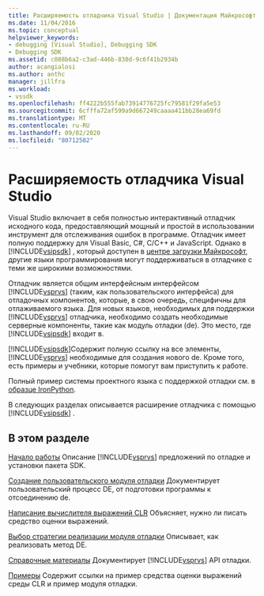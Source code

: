 ```yaml
---
title: Расширяемость отладчика Visual Studio | Документация Майкрософт
ms.date: 11/04/2016
ms.topic: conceptual
helpviewer_keywords:
- debugging [Visual Studio], Debugging SDK
- Debugging SDK
ms.assetid: c088b6a2-c3ad-446b-830d-9c6f41b2934b
author: acangialosi
ms.author: anthc
manager: jillfra
ms.workload:
- vssdk
ms.openlocfilehash: ff4222b555fab73914776725fc79581f29fa5e53
ms.sourcegitcommit: 6cfffa72af599a9d667249caaaa411bb28ea69fd
ms.translationtype: MT
ms.contentlocale: ru-RU
ms.lasthandoff: 09/02/2020
ms.locfileid: "80712502"
---
```

# <a name="visual-studio-debugger-extensibility"></a>Расширяемость отладчика Visual Studio
Visual Studio включает в себя полностью интерактивный отладчик исходного кода, предоставляющий мощный и простой в использовании инструмент для отслеживания ошибок в программе. Отладчик имеет полную поддержку для Visual Basic, C#, C/C++ и JavaScript. Однако в [!INCLUDE[vsipsdk](../../extensibility/includes/vsipsdk_md.md)] , который доступен в [центре загрузки Майкрософт](https://www.microsoft.com/download/details.aspx?id=21835), другие языки программирования могут поддерживаться в отладчике с теми же широкими возможностями.

 Отладчик является общим интерфейсным интерфейсом [!INCLUDE[vsprvs](../../code-quality/includes/vsprvs_md.md)] (таким, как пользовательского интерфейса) для отладочных компонентов, которые, в свою очередь, специфичны для отлаживаемого языка. Для новых языков, необходимых для поддержки [!INCLUDE[vsprvs](../../code-quality/includes/vsprvs_md.md)] отладчика, необходимо создать необходимые серверные компоненты, такие как модуль отладки (de). Это место, где [!INCLUDE[vsipsdk](../../extensibility/includes/vsipsdk_md.md)] входит в.

 [!INCLUDE[vsipsdk](../../extensibility/includes/vsipsdk_md.md)]Содержит полную ссылку на все элементы, [!INCLUDE[vsprvs](../../code-quality/includes/vsprvs_md.md)] необходимые для создания нового de. Кроме того, есть примеры и учебники, которые помогут вам приступить к работе.

 Полный пример системы проектного языка с поддержкой отладки см. в [образце IronPython](https://www.microsoft.com/download/details.aspx?id=55984).

 В следующих разделах описывается расширение отладчика с помощью [!INCLUDE[vsipsdk](../../extensibility/includes/vsipsdk_md.md)] .

## <a name="in-this-section"></a>В этом разделе
 [Начало работы](../../extensibility/debugger/getting-started-with-debugger-extensibility.md) Описание [!INCLUDE[vsprvs](../../code-quality/includes/vsprvs_md.md)] предложений по отладке и установки пакета SDK.

 [Создание пользовательского модуля отладки](../../extensibility/debugger/creating-a-custom-debug-engine.md) Документирует пользовательский процесс DE, от подготовки программы к отсоединению de.

 [Написание вычислителя выражений CLR](../../extensibility/debugger/writing-a-common-language-runtime-expression-evaluator.md) Объясняет, нужно ли писать средство оценки выражений.

 [Выбор стратегии реализации модуля отладки](../../extensibility/debugger/choosing-a-debug-engine-implementation-strategy.md) Описывает, как реализовать метод DE.

 [Справочные материалы](../../extensibility/debugger/reference/reference-visual-studio-debugging-apis.md) Документирует [!INCLUDE[vsprvs](../../code-quality/includes/vsprvs_md.md)] API отладки.

 [Примеры](../../extensibility/debugger/visual-studio-debugging-samples.md) Содержит ссылки на пример средства оценки выражений среды CLR и пример модуля отладки.
